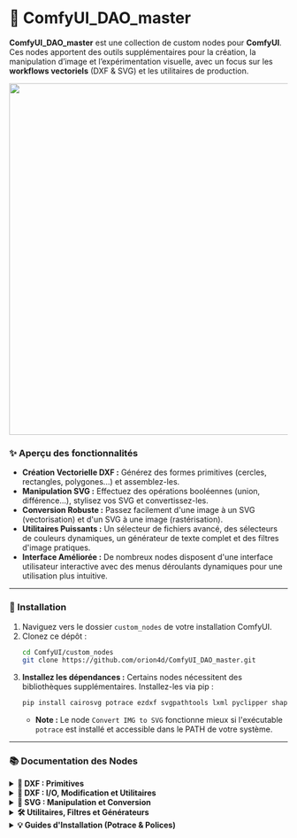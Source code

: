 # 🎨 ComfyUI_DAO_master

**ComfyUI_DAO_master** est une collection de custom nodes pour **ComfyUI**.
Ces nodes apportent des outils supplémentaires pour la création, la manipulation d’image et l’expérimentation visuelle, avec un focus sur les **workflows vectoriels** (DXF & SVG) et les utilitaires de production.

<p align="center">
<img width="1242" height="635" alt="image" src="https://github.com/user-attachments/assets/b2097f01-370e-4dd0-b3d8-0dbacbe8bc24" />
</p>

### ✨ Aperçu des fonctionnalités

*   **Création Vectorielle DXF :** Générez des formes primitives (cercles, rectangles, polygones...) et assemblez-les.
*   **Manipulation SVG :** Effectuez des opérations booléennes (union, différence...), stylisez vos SVG et convertissez-les.
*   **Conversion Robuste :** Passez facilement d'une image à un SVG (vectorisation) et d'un SVG à une image (rastérisation).
*   **Utilitaires Puissants :** Un sélecteur de fichiers avancé, des sélecteurs de couleurs dynamiques, un générateur de texte complet et des filtres d'image pratiques.
*   **Interface Améliorée :** De nombreux nodes disposent d'une interface utilisateur interactive avec des menus déroulants dynamiques pour une utilisation plus intuitive.

---

### 🚀 Installation

1.  Naviguez vers le dossier `custom_nodes` de votre installation ComfyUI.
2.  Clonez ce dépôt :
    ```sh
    cd ComfyUI/custom_nodes
    git clone https://github.com/orion4d/ComfyUI_DAO_master.git
    ```
3.  **Installez les dépendances :** Certains nodes nécessitent des bibliothèques supplémentaires. Installez-les via pip :
    ```sh
    pip install cairosvg potrace ezdxf svgpathtools lxml pyclipper shapely
    ```
    *   **Note :** Le node `Convert IMG to SVG` fonctionne mieux si l'exécutable `potrace` est installé et accessible dans le PATH de votre système.

---

### 📚 Documentation des Nodes

<details>
<summary><strong>📐 DXF : Primitives</strong></summary>

> Cette catégorie regroupe les nodes fondamentaux pour la création de formes géométriques simples. Ils constituent la base de tout dessin vectoriel.
> **Principe de fonctionnement commun :** Chaque node de cette catégorie fonctionne de manière non-destructive. Il prend un objet `DXF` en entrée, crée une copie de son contenu, y ajoute la nouvelle forme, et retourne un nouvel objet `DXF` en sortie.

<details>
<summary><code>DXF Add Circle</code></summary>

> Ajoute un cercle à un document DXF.

*   **Catégorie :** `DAO_master/DXF/Primitives`
*   **Entrées :**
    *   `dxf` (`DXF`): Le document de base.
    *   `cx`, `cy` (`FLOAT`): Coordonnées du centre.
    *   `radius` (`FLOAT`): Rayon du cercle.
*   **Sorties :**
    *   `dxf` (`DXF`): Le nouveau document DXF avec le cercle.

</details>

<details>
<summary><code>DXF Add Rectangle</code> / <code>DXF Add Rounded Rectangle</code></summary>

> Ajoute un rectangle (standard ou aux coins arrondis) à un document DXF.

*   **Catégorie :** `DAO_master/DXF/Primitives`
*   **Entrées :**
    *   `dxf` (`DXF`): Le document de base.
    *   `x`, `y` (`FLOAT`): Point d'ancrage.
    *   `width`, `height` (`FLOAT`): Dimensions.
    *   `radius` (`FLOAT`): Rayon des coins (pour la version arrondie).
    *   `centered` (`BOOLEAN`): Si `True`, `(x, y)` est le centre ; sinon, c'est le coin inférieur gauche.
*   **Sorties :**
    *   `dxf` (`DXF`): Le nouveau document DXF avec le rectangle.

</details>

<details>
<summary><code>DXF Add Polygon</code> / <code>DXF Add Star</code> / <code>DXF Add Triangle</code></summary>

> Ajoute une forme polygonale (polygone régulier, étoile ou triangle) à un document DXF.

*   **Catégorie :** `DAO_master/DXF/Primitives`
*   **Entrées (Polygone/Étoile) :**
    *   `dxf` (`DXF`): Le document de base.
    *   `cx`, `cy` (`FLOAT`): Centre de la forme.
    *   `outer_radius`, `inner_radius` (`FLOAT`): Rayons pour définir les sommets.
    *   `num_sides` / `num_points` (`INT`): Nombre de côtés ou de pointes.
*   **Entrées (Triangle) :**
    *   `x1, y1, x2, y2, x3, y3` (`FLOAT`): Coordonnées des trois sommets.
*   **Sorties :**
    *   `dxf` (`DXF`): Le nouveau document DXF avec la forme.

</details>

<details>
<summary><code>DXF Add Line</code> / <code>DXF Add Ellipse</code></summary>

> Ajoute une ligne ou une ellipse à un document DXF.

*   **Catégorie :** `DAO_master/DXF/Primitives`
*   **Entrées (Ligne) :**
    *   `x1, y1, x2, y2` (`FLOAT`): Coordonnées des points de départ et d'arrivée.
*   **Entrées (Ellipse) :**
    *   `cx, cy` (`FLOAT`): Centre de l'ellipse.
    *   `major_axis_x, major_axis_y` (`FLOAT`): Vecteur de l'axe principal (définit la longueur et l'orientation).
    *   `ratio` (`FLOAT`): Rapport entre l'axe mineur et l'axe majeur.
*   **Sorties :**
    *   `dxf` (`DXF`): Le nouveau document DXF avec la forme.

</details>

</details>

<details>
<summary><strong>📂 DXF : I/O, Modification et Utilitaires</strong></summary>

<details>
<summary><code>DXF New</code> / <code>DXF Import</code> / <code>DXF Save</code></summary>

> Crée, charge ou sauvegarde des documents DXF.

*   **Catégorie :** `DAO_master/DXF`, `DAO_master/DXF/IO`
*   **Fonctionnalités :**
    *   **New :** Crée un document DXF vierge en spécifiant les unités.
    *   **Import :** Charge un fichier `.dxf` depuis le disque.
    *   **Save :** Sauvegarde un objet DXF en fichier `.dxf`, avec des options d'horodatage.

</details>

<details>
<summary><code>DXF Transform</code></summary>

> Applique des transformations géométriques (translation, rotation, échelle) à l'ensemble du dessin.

*   **Catégorie :** `DAO_master/DXF/Modify`
*   **Entrées :**
    *   `translate_x`, `translate_y` (`FLOAT`): Déplacement.
    *   `scale` (`FLOAT`): Facteur d'échelle.
    *   `rotation_degrees` (`FLOAT`): Angle de rotation.
    *   `rotation_center` (`LISTE`): Point pivot (`object_center` ou `origin`).
*   **Sorties :**
    *   `dxf` (`DXF`): Un nouveau document avec la géométrie transformée.

</details>

<details>
<summary><code>DXF Preview</code></summary>

> Génère un aperçu visuel (une image) du contenu d'un objet DXF.

*   **Catégorie :** `DAO_master/DXF/Utils`
*   **Fonctionnalités :** Contrôle total sur la taille, l'épaisseur des traits, les couleurs de remplissage/contour, le fond et la grille. Peut également générer un masque.

</details>

<details>
<summary><code>DXF Stats</code></summary>

> Analyse un document DXF et en extrait des statistiques.

*   **Catégorie :** `DAO_master/DXF/Utils`
*   **Sorties :**
    *   `bbox` (`STRING`): La boîte englobante du dessin `(min_x, min_y, max_x, max_y)`.
    *   `count` (`INT`): Le nombre total d'entités dans le document.

</details>

</details>

<details>
<summary><strong>🎨 SVG : Manipulation et Conversion</strong></summary>

<details>
<summary><code>SVG Boolean</code></summary>

> Effectue des opérations booléennes (Pathfinder) entre deux formes SVG.

*   **Catégorie :** `DAO_master/SVG`
*   **Entrées :** `svg_a`, `svg_b`
*   **Opérations :**
    *   `union`: Fusionne les deux formes.
    *   `difference`: Soustrait la forme B de la forme A.
    *   `intersection`: Ne conserve que la zone commune.
    *   `xor`: Ne conserve que les zones non communes.

</details>

<details>
<summary><code>SVG Style</code> / <code>SVG Preview</code></summary>

> Applique des styles ou génère un aperçu d'un SVG.

*   **Catégorie :** `DAO_master/SVG`
*   **Fonctionnalités :**
    *   **Style :** Permet de définir la couleur de remplissage, la couleur et l'épaisseur du contour.
    *   **Preview :** Utilise `CairoSVG` pour un rendu de haute qualité avec gestion du ratio d'aspect.

</details>

<details>
<summary><code>SVG Load</code> / <code>SVG Save</code> / <code>SVG Passthrough</code></summary>

> Charge, sauvegarde ou convertit le type de données SVG.

*   **Catégorie :** `DAO_master/SVG/IO`, `DAO_master/SVG/Utils`
*   **Fonctionnalités :**
    *   **Load :** Charge un `.svg` et permet de le redimensionner à la volée.
    *   **Save :** Sauvegarde du texte SVG dans un fichier `.svg`.
    *   **Passthrough :** Convertit le type `SVG_TEXT` en `STRING` pour la compatibilité.

</details>

<details>
<summary><code>DXF to SVG</code></summary>

> Convertit un document DXF en code SVG.

*   **Catégorie :** `DAO_master/SVG/Convert`
*   **Description :** Transforme la géométrie DXF en un format SVG textuel, en tentant d'assembler intelligemment les segments pour créer des chemins propres. Offre des contrôles sur la qualité des courbes et la mise en page.

</details>

<details>
<summary><code>Convert SVG → IMG (+colors)</code></summary>

> Convertit un SVG en une image rastérisée et extrait les couleurs utilisées.

*   **Catégorie :** `DAO_master/SVG/Convert`
*   **Description :** Un node de conversion avancé avec deux moteurs de rendu (`natif` ou `cairosvg`) pour une compatibilité maximale.
*   **Sorties :** `image`, `mask`, et `colors_json` (un rapport détaillé des couleurs et formes détectées).

</details>

<details>
<summary><code>Convert IMG → SVG (1-bit)</code></summary>

> Vectorise une image en un SVG monochrome en utilisant Potrace.

*   **Catégorie :** `DAO_master/SVG/Convert`
*   **Description :** Binarise une image (la transforme en noir et blanc pur) puis utilise l'algorithme de Potrace pour tracer les contours des formes, générant ainsi un SVG.

</details>

</details>

<details>
<summary><strong>🛠️ Utilitaires, Filtres et Générateurs</strong></summary>

<details>
<summary><code>DAO Hex/RVB Color Picker</code></summary>

> Des sélecteurs de couleurs interactifs pour choisir des couleurs à partir de listes personnalisables.

*   **Catégorie :** `DAO_master/Color`
*   **💡 Fonctionnement UI :** Créez vos propres listes de couleurs dans les dossiers `hexadecimal_List/` ou `RGB_List/`. Le node affichera des menus déroulants pour choisir le fichier et la couleur. Un bouton `↻` permet de rafraîchir les listes.
*   **Modes :** `Manual`, `Random`, `Increment`, `Decrement`.

</details>

<details>
<summary><code>Folder File Picker</code></summary>

> Un explorateur de fichiers avancé pour sélectionner dynamiquement un fichier dans un dossier.

*   **Catégorie :** `DAO_master/IO`
*   **💡 Fonctionnement UI :** Une interface très réactive où tous les paramètres de filtrage (extensions, RegEx) et de tri mettent à jour un menu déroulant listant les fichiers trouvés en temps réel.
*   **Modes de sélection :** `manual` (via l'UI), `fixed`, `increment`, `decrement`, `randomize` (piloté par la `seed`).

</details>

<details>
<summary><code>DAO Text Maker</code></summary>

> Crée une image, un SVG et un masque à partir d'un texte.

*   **Catégorie :** `DAO_master/Text`
*   **💡 Fonctionnement UI :** Le champ `font_file` devient un menu déroulant listant les polices `.ttf`/`.otf` que vous placez dans le dossier `Fonts/`.
*   **Fonctionnalités :** Contrôle total sur la police, la taille, l'alignement, les couleurs de remplissage/contour, le fond, et la sortie (SVG textuel ou vectorisé).

</details>

<details>
<summary><code>DAO Move</code></summary>

> Applique des transformations (déplacement, échelle, rotation) et des symétries à une image.

*   **Catégorie :** `DAO_master/Utils`
*   **Description :** Permet de manipuler la position, la taille et l'orientation d'une image et de son masque associé, avec un contrôle précis sur le point de pivot.

</details>

<details>
<summary><code>DAO Blur</code></summary>

> Applique un flou gaussien et peut générer une ombre portée.

*   **Catégorie :** `DAO_master/Filter`
*   **Description :** Floute une image et/ou un masque, et peut générer une image séparée contenant une ombre portée personnalisable (couleur, opacité, décalage).

</details>

</details>

<details>
<summary><strong>💡 Guides d'Installation (Potrace & Polices)</strong></summary>

<br>

<details>
<summary><strong>🚀 Installer Potrace sur Windows (pour la vectorisation d'images)</strong></summary>

> Pour utiliser le node `Convert IMG to SVG` de la manière la plus performante, il est fortement recommandé d'installer l'utilitaire **Potrace** et de l'ajouter au **PATH** de votre système. Ce guide vous montrera comment faire, étape par étape.

#### Étape 1 : Télécharger Potrace
1.  Rendez-vous sur la page officielle : [http://potrace.sourceforge.net/#downloading](http://potrace.sourceforge.net/#downloading)
2.  Cherchez la section "Windows" et téléchargez la dernière version 64-bit (ex: `potrace-1.16.win64-x64.zip`).
    > **Note :** Prenez bien la version 64-bit (win64), adaptée à la majorité des ordinateurs modernes.

#### Étape 2 : Créer un Dossier et Extraire les Fichiers
1.  Dans l'Explorateur de Fichiers, allez à la racine de votre disque `C:`.
2.  Créez un nouveau dossier nommé `Potrace`.
3.  Extrayez **tous les fichiers** de l'archive `.zip` téléchargée directement dans ce dossier `C:\Potrace`.
    > 📁 Votre dossier `C:\Potrace` doit maintenant contenir `potrace.exe` et d'autres fichiers.

#### Étape 3 : Ajouter Potrace au PATH Système
> C'est l'étape la plus importante. Elle permet à Windows de trouver `potrace.exe` depuis n'importe où.

1.  Dans le menu Démarrer, cherchez et ouvrez **"Modifier les variables d'environnement système"**.
2.  Cliquez sur le bouton **"Variables d'environnement..."**.
3.  Dans la section du haut ("Variables utilisateur"), sélectionnez la ligne `Path` et cliquez sur **"Modifier..."**.
4.  Cliquez sur **"Nouveau"** et collez le chemin de votre dossier : `C:\Potrace`.
5.  Cliquez sur **OK** sur toutes les fenêtres pour sauvegarder.

#### Étape 4 : Vérifier l'Installation
1.  **Ouvrez un NOUVEAU terminal** (via `cmd` dans le menu Démarrer).
2.  Tapez `potrace --version` et appuyez sur Entrée.
3.  Si tout est correct, la version de Potrace s'affichera.
    > ✅ **Félicitations !** Potrace est prêt. Si ComfyUI ne le trouve pas, redémarrez-le.

</details>

<details>
<summary><strong>✍️ Installer des Polices Personnalisées (pour DAO Text Maker)</strong></summary>

> Le node `DAO Text Maker` vous permet d'utiliser n'importe quelle police au format `.ttf` ou `.otf`. L'installation est très simple.

#### Étape 1 : Trouver et Télécharger une Police
> Choisissez une police sur un des sites recommandés. Cherchez le bouton "Download" pour obtenir un fichier `.zip`.
> *   [**Google Fonts**](https://fonts.google.com/) (le plus sûr)
> *   [**Fontshare**](https://www.fontshare.com/)
> *   [**Velvetyne**](https://velvetyne.fr/)
> *   [**DaFont**](https://www.dafont.com/fr/) (**Attention : vérifiez la licence de chaque police !**)

#### Étape 2 : Localiser et Copier la Police
1.  Naviguez jusqu'au dossier : `ComfyUI/custom_nodes/ComfyUI_DAO_master/Fonts/`.
2.  Ouvrez le `.zip` que vous avez téléchargé.
3.  Copiez le ou les fichiers **`.ttf`** ou **`.otf`** directement dans ce dossier `Fonts`.

#### Étape 3 : Rafraîchir dans ComfyUI
1.  Retournez dans ComfyUI.
2.  Sur votre node `DAO Text Maker`, cliquez sur le bouton de rafraîchissement **`↻`**.
3.  Votre nouvelle police apparaîtra dans le menu déroulant `font_file`.

#### ⚠️ Note sur les Licences
> Respectez le travail des créateurs. Les polices de **Google Fonts, Fontshare et Velvetyne** sont généralement open-source et sûres pour tout usage. Sur **DaFont**, beaucoup de polices sont "gratuites pour un usage personnel" uniquement. Vérifiez toujours la licence avant utilisation.

</details>

</details>
